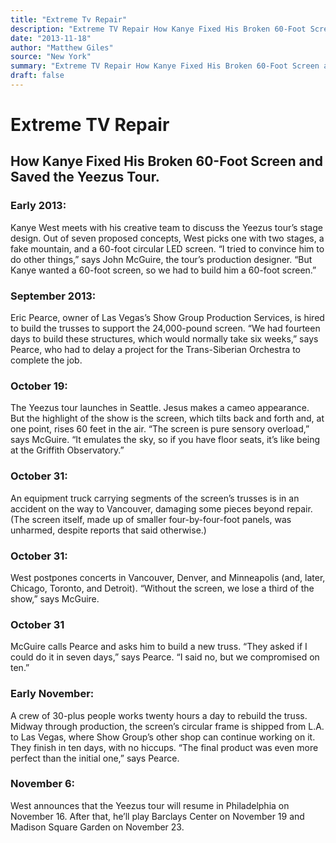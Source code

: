 ```yaml
---
title: "Extreme Tv Repair"
description: "Extreme TV Repair How Kanye Fixed His Broken 60-Foot Screen and Saved the Yeezus Tour. Out of seven proposed concepts, West picks one with two stages, a fake mountain, and a 60-foot circular LED scree..."
date: "2013-11-18"
author: "Matthew Giles"
source: "New York"
summary: "Extreme TV Repair How Kanye Fixed His Broken 60-Foot Screen and Saved the Yeezus Tour. Out of seven proposed concepts, West picks one with two stages, a fake mountain, and a 60-foot circular LED screen. \"We had fourteen days to build these structures,\" says Eric Pearce, owner of Las Vegas’s Show Group Production Services."
draft: false
---
```


# Extreme TV Repair

## How Kanye Fixed His Broken 60-Foot Screen and Saved the Yeezus Tour.

### Early 2013:

Kanye West meets with his creative team to discuss the Yeezus tour’s stage design. Out of seven proposed concepts, West picks one with two stages, a fake mountain, and a 60-foot circular LED screen. “I tried to convince him to do other things,” says John McGuire, the tour’s production designer. “But Kanye wanted a 60-foot screen, so we had to build him a 60-foot screen.”

### September 2013:

Eric Pearce, owner of Las Vegas’s Show Group Production Services, is hired to build the trusses to support the 24,000-pound screen. “We had fourteen days to build these structures, which would normally take six weeks,” says Pearce, who had to delay a project for the ­Trans-Siberian Orchestra to complete the job.

### October 19:

The Yeezus tour launches in Seattle. Jesus makes a cameo appearance. But the highlight of the show is the screen, which tilts back and forth and, at one point, rises 60 feet in the air. “The screen is pure sensory overload,” says McGuire. “It emulates the sky, so if you have floor seats, it’s like being at the Griffith Observatory.”

### October 31:

An equipment truck carrying segments of the screen’s trusses is in an accident on the way to Vancouver, damaging some pieces beyond repair. (The screen itself, made up of smaller four-by-four-foot panels, was unharmed, despite reports that said otherwise.)

### October 31:

West postpones concerts in Vancouver, Denver, and Minneapolis (and, later, Chicago, Toronto, and Detroit). “Without the screen, we lose a third of the show,” says McGuire.

### October 31

McGuire calls Pearce and asks him to build a new truss. “They asked if I could do it in seven days,” says Pearce. “I said no, but we compromised on ten.”

### Early November:

A crew of 30-plus people works twenty hours a day to rebuild the truss. Midway through production, the screen’s circular frame is shipped from L.A. to Las Vegas, where Show Group’s other shop can continue working on it. They finish in ten days, with no hiccups. “The final product was even more perfect than the initial one,” says Pearce.

### November 6:

West announces that the Yeezus tour will resume in Philadelphia on November 16. After that, he’ll play Barclays Center on November 19 and Madison Square Garden on November 23.
